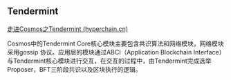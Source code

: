 ## Tendermint

[走进Cosmos之Tendermint (hyperchain.cn)](https://tech.hyperchain.cn/cosmos-5/)

Cosmos中的Tendermint Core核心模块主要包含共识算法和网络模块，网络模块采用gossip 协议。应用层的模块通过ABCI（Application Blockchain Interface）与Tendermint核心模块进行交互，在交互的过程中，由Tendermint完成选举Proposer，BFT三阶段共识以及区块执行的逻辑。

